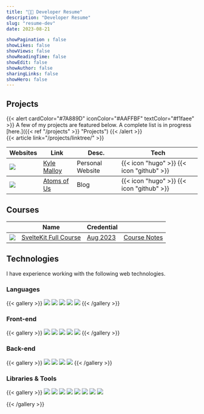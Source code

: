 ```yaml
---
title: "👨‍💻 Developer Resume"
description: "Developer Resume"
slug: "resume-dev"
date: 2023-08-21

showPagination : false
showLikes: false
showViews: false
showReadingTime: false
showEdit: false
showAuthor: false
sharingLinks: false
showHero: false
---
```


## Projects
{{< alert cardColor="#7A889D" iconColor="#AAFFBF" textColor="#f1faee" >}} A few of my projects are featured below. A complete list is in progress
[here.]({{< ref "/projects" >}} "Projects")
{{< /alert >}}
<br>
{{< article link="/projects/linktree/" >}}

<table>
    <thead>
        <tr>
            <th>Websites</th>
            <th>Link</th>
            <th>Desc.</th>
            <th>Tech</th>
        </tr>
    </thead>
    <tbody>
      <tr>
          <td rowspan=1><img class="customEntitityLogo" src="logo.webp"/></td>
          <td><a href="https://kylemalloy.com/">Kyle Malloy</a></td>
          <td>Personal Website</td>
          <td>{{< icon "hugo" >}} {{< icon "github" >}}</td>
      </tr>
    </tbody>
    <tbody>
      <tr>
          <td rowspan=2><img class="customEntitityLogo" src="aou.png"/></td>
          <td><a href="https://atomsofus.com">Atoms of Us</a></td>
          <td>Blog</td>
          <td>{{< icon "hugo" >}} {{< icon "github" >}}</td>
      </tr>
    </tbody>
</table>

## Courses

<table>
    <thead>
        <tr>
            <th></th>
            <th>Name</th>
            <th>Credential</th>
            <th></th>
        </tr>
    </thead>
    <tbody>
      <tr>
          <td rowspan=1><img class="customEntitityLogo" src="fireship.png"/></td>
          <td><a href="https://fireship.io/courses/sveltekit/">SvelteKit Full Course</a></td>
          <td><a href="https://fkit-peach.vercel.app/">Aug 2023</a></td>
          <td><a href="/blog/fkit/">Course Notes</a></td>
      </tr>
    </tbody>
</table>

## Technologies 
I have experience working with the following web technologies.

### Languages 
{{< gallery >}}
  <img src="gallery/html.jpg" class="customEntitityLogo"/>
  <img src="gallery/css.jpg" class="customEntitityLogo"/>
  <img src="gallery/js.png" class="customEntitityLogo"/>
  <img src="gallery/ts.png" class="customEntitityLogo"/>
  <img src="gallery/md.png" class="customEntitityLogo"/>
{{< /gallery >}}

### Front-end
{{< gallery >}}
  <img src="gallery/svelte.png" class="customEntitityLogo"/>
  <img src="gallery/skit.png" class="customEntitityLogo"/>
  <img src="gallery/astro.svg" class="customEntitityLogo"/>
  <img src="gallery/hugo.svg" class="customEntitityLogo"/>
  <img src="gallery/tailwind.png" class="customEntitityLogo"/>
{{< /gallery >}}

### Back-end
{{< gallery >}}
  <img src="gallery/node.png" class="customEntitityLogo" />
  <img src="gallery/postgres.png" class="customEntitityLogo" />
  <img src="gallery/supa.jpg" class="customEntitityLogo" />
  <img src="gallery/firebase.png" class="customEntitityLogo" />
{{< /gallery >}}

### Libraries & Tools
{{< gallery >}}
  <img src="gallery/git.png" class="customEntitityLogo" />
  <img src="gallery/github.png" class="customEntitityLogo" />
  <img src="gallery/vite.jpg" class="customEntitityLogo" />
  <img src="gallery/vercel.png" class="customEntitityLogo" />
  <img src="gallery/chart.png" class="customEntitityLogo" />
  <img src="gallery/reveal.png" class="customEntitityLogo" />
  <img src="gallery/daisy.png" class="customEntitityLogo" />
  <img src="gallery/skeleton.png" class="customEntitityLogo" />
  <!-- <img src="gallery/zod.svg" class="customEntitityLogo" />
  <img src="gallery/super.svg" class="customEntitityLogo" /> -->
{{< /gallery >}}

<!-- future 
- D3
- threejs -->

<!-- ### Data Analysis, visualiziation & GIS
- python
- plotly dash
- datawrapper
- excel -->